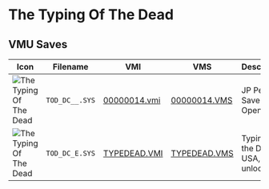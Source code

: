 # The Typing Of The Dead

## VMU Saves

| Icon | Filename | VMI | VMS | Description |
|------|----------|-----|-----|-------------|
| ![The Typing Of The Dead](../icons/TOD_DC__.SYS.GIF) | `TOD_DC__.SYS` | [00000014.vmi](00000014.vmi) | [00000014.VMS](00000014.VMS) | JP Perfect Save! All Open!
| ![The Typing Of The Dead](../icons/TOD_DC_E.SYS.GIF) | `TOD_DC_E.SYS` | [TYPEDEAD.VMI](TYPEDEAD.VMI) | [TYPEDEAD.VMS](TYPEDEAD.VMS) | Typing of the Dead USA, All unlocked!
